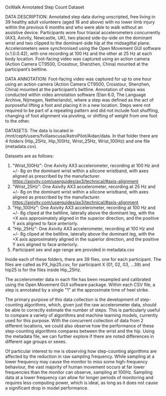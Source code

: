 OxWalk Annotated Step Count Dataset

DATA DESCRIPTION:
Annotated step data during unscripted, free living in 39 healthy adult volunteers (aged 18 and above) with no lower limb injury within the previous 6 months and who were able to walk without an assistive device. 
Participants wore four triaxial accelerometers concurrently (AX3, Axivity, Newcastle, UK), two placed side-by-side on the dominant wrist and two clipped to the dominant-side hip at the midsagittal plane. Accelerometers were synchronised using the Open Movement GUI software (v.1.0.0.42), with one recording at 100 Hz and the other at 25 Hz at each body location. Foot-facing video was captured using an action camera (Action Camera CT9500, Crosstour, Shenzhen, China) mounted at the participant’s beltline. 

DATA ANNOTATION:
Foot-facing video was captured for up to one hour using an action camera (Action Camera CT9500, Crosstour, Shenzhen, China) mounted at the participant’s beltline. Annotation of steps was conducted within video annotation software (Elan 6.0, The Language Archive, Nijmegen, Netherlands), where a step was defined as the act of purposeful lifting a foot and placing it in a new location. Steps were not required to be part of a repeating pattern and did not include foot shuffling, changing of foot alignment via pivoting, or shifting of weight from one foot to the other. 

DATASETS:
The data is located in /mnt/ceph/users/fvillaescusa/AstroPilot/Aidan/data. In that folder there are 4 folders (Hip_25Hz, Hip_100Hz, Wrist_25Hz, Wrist_100Hz) and one file (metadata.csv).

Datasets are as follows:
1) "Wrist_100Hz": One Axivity AX3 accelerometer, recording at 100 Hz and +/- 8g on the dominant wrist within a silicone wristband, with axes aligned as prescribed by the manufacturer. <https://axivity.com/userguides/ax3/technical/#axis-alignment>
2) "Wrist_25Hz": One Axivity AX3 accelerometer, recording at 25 Hz and +/- 8g on the dominant wrist within a silicone wristband, with axes aligned as prescribed by the manufacturer. <https://axivity.com/userguides/ax3/technical/#axis-alignment>
3) "Hip_100Hz": One Axivity AX3 accelerometer, recording at 100 Hz and +/- 8g cliped at the beltline, laterally above the dominant leg, with the +X axis approximately aligned in the superior direction, and the positive Y axis aligned to face anteriorly.
4) "Hip_25Hz": One Axivity AX3 accelerometer, recording at 100 Hz and +/- 8g cliped at the beltline, laterally above the dominant leg, with the +X axis approximately aligned in the superior direction, and the positive Y axis aligned to face anteriorly.
5) Participant sex and age range are provided in metadata.csv

Inside each of these folders, there are 39 files, one for each participant. The files are called as PX_hip25.csv, for participant X (01, 02, 03, ...39) and hip25 is for the files inside Hip_25Hz.

The accelerometer data in each file has been resampled and calibrated using the Open Movement GUI software package. Within each CSV file, a step is annotated by a single "1" at the approximate time of heel strike. 


The primary purpose of this data collection is the development of step-counting algorithms, which, given just the raw accelerometer data, should be able to correctly estimate the number of steps. This is particularly useful to compare a variety of algorithms and machine learning models, currently used for this purpose. With the concurrent collection of data from 2 different locations, we could also observe how the performance of these step-counting algorithms compares between the wrist and the hip. Using the metadata file, we can further explore if there are noted differences in different age groups or sexes. 

Of particular interest to me is observing how step-counting algorithms are affected by the reduction in raw sampling frequency. While sampling at a lower frequency may cause the monitor to miss some high-frequency behaviour, the vast majority of human movement occurs at far lower frequencies than the monitor can observe, sampling at 100Hz. Sampling data at a lower frequency can allow for longer periods of monitoring and requires less computing power, which is ideal, as long as it does not cause a significant drop in model performance. 

